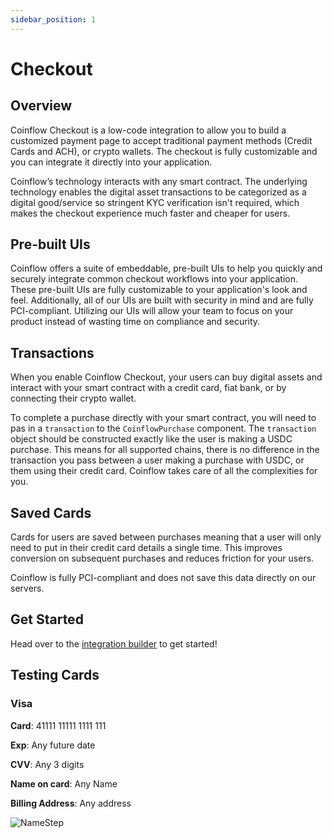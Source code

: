 ```yaml
---
sidebar_position: 1
---
```


# Checkout

## Overview

Coinflow Checkout is a low-code integration to allow you to build a customized payment page to accept traditional 
payment methods (Credit Cards and ACH), or crypto wallets. The checkout is fully customizable and you can integrate it 
directly into your application.


Coinflow’s technology interacts with any smart contract. The underlying technology enables the digital asset 
transactions to be categorized as a digital good/service so stringent KYC verification isn't required, which makes 
the checkout experience much faster and cheaper for users.

## Pre-built UIs

Coinflow offers a suite of embeddable, pre-built UIs to help you quickly and securely integrate common checkout
workflows into your application. These pre-built UIs are fully customizable to your application's look and feel.
Additionally, all of our UIs are built with security in mind and are fully PCI-compliant. Utilizing our UIs will
allow your team to focus on your product instead of wasting time on compliance and security.

## Transactions

When you enable Coinflow Checkout, your users can buy digital assets and interact with your smart contract with a 
credit card, fiat bank, or by connecting their crypto wallet. 

To complete a purchase directly with your smart contract, you will need to pas in a `transaction` to the `CoinflowPurchase`
component. The `transaction` object should be constructed exactly like the user is making a USDC purchase. This means
for all supported chains, there is no difference in the transaction you pass between a user making a purchase with 
USDC, or them using their credit card. Coinflow takes care of all the complexities for you.

## Saved Cards

Cards for users are saved between purchases meaning that a user will only need to put in their credit card
details a single time. This improves conversion on subsequent purchases and reduces friction for your users. 

Coinflow is fully PCI-compliant and does not save this data directly on our servers. 

## Get Started

Head over to the [integration builder](https://docs.coinflow.cash/integration-builder?language=react&chain=solana&product=checkout) to get started!

## Testing Cards

### Visa

**Card**: 41111 11111 1111 111

**Exp**: Any future date

**CVV**: Any 3 digits

**Name on card**: Any Name

**Billing Address**: Any address

![NameStep](/img/docs/checkout/1.png)
